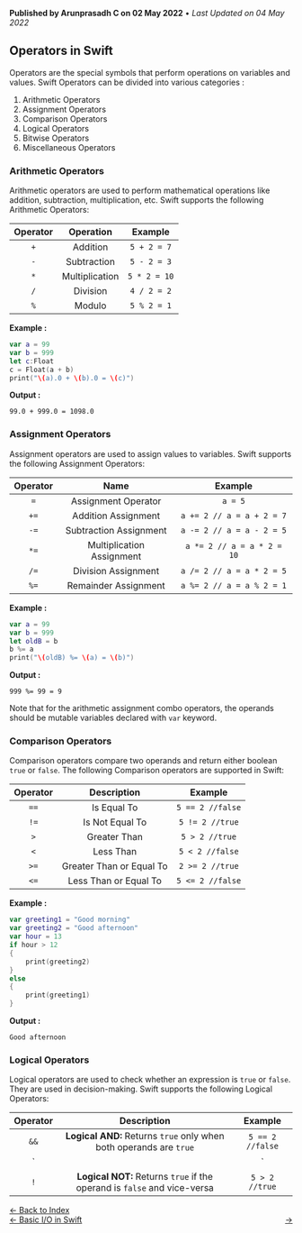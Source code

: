 **Published by Arunprasadh C on 02 May 2022** • *Last Updated on 04 May 2022*

## Operators in Swift
Operators are the special symbols that perform operations on variables and values. Swift Operators can be divided into various categories :
1. Arithmetic Operators
2. Assignment Operators
3. Comparison Operators
4. Logical Operators
5. Bitwise Operators
6. Miscellaneous Operators

### Arithmetic Operators
Arithmetic operators are used to perform mathematical operations like addition, subtraction, multiplication, etc. Swift supports the following Arithmetic Operators:

| Operator | Operation | Example |
| :---: | :---: | :---: |
| `+` | Addition | `5 + 2 = 7` |
| `-` | Subtraction | `5 - 2 = 3` |
| `*` | Multiplication | `5 * 2 = 10` |
| `/` | Division | `4 / 2 = 2` |
| `%` | Modulo | `5 % 2 = 1` |

**Example :**
```swift
var a = 99
var b = 999
let c:Float
c = Float(a + b)
print("\(a).0 + \(b).0 = \(c)")
```

**Output :**
```
99.0 + 999.0 = 1098.0
```

### Assignment Operators
Assignment operators are used to assign values to variables. Swift supports the following Assignment Operators:

| Operator | Name | Example |
| :---: | :---: | :---: |
| `=` | Assignment Operator | `a = 5` |
| `+=` | Addition Assignment | `a += 2 // a = a + 2 = 7` |
| `-=` | Subtraction Assignment | `a -= 2 // a = a - 2 = 5` |
| `*=` | Multiplication Assignment | `a *= 2 // a = a * 2 = 10` |
| `/=` | Division Assignment | `a /= 2 // a = a * 2 = 5` |
| `%=` | Remainder Assignment | `a %= 2 // a = a % 2 = 1` |

**Example :**
```swift
var a = 99
var b = 999
let oldB = b
b %= a
print("\(oldB) %= \(a) = \(b)")
```

**Output :**
```
999 %= 99 = 9
```
Note that for the arithmetic assignment combo operators, the operands should be mutable variables declared with `var` keyword.

### Comparison Operators
Comparison operators compare two operands and return either boolean `true` or `false`. The following Comparison operators are supported in Swift:

| Operator | Description | Example |
| :---: | :---: | :---: |
| `==` | Is Equal To | `5 == 2 //false` |
| `!=` | Is Not Equal To | `5 != 2 //true` |
| `>` | Greater Than | `5 > 2 //true` |
| `<` | Less Than | `5 < 2 //false` |
| `>=` | Greater Than or Equal To | `2 >= 2 //true` |
| `<=` | Less Than or Equal To | `5 <= 2 //false` |

**Example :**
```swift
var greeting1 = "Good morning"
var greeting2 = "Good afternoon"
var hour = 13
if hour > 12
{
    print(greeting2)
}
else
{
    print(greeting1)
}
```

**Output :**
```
Good afternoon
```

### Logical Operators
Logical operators are used to check whether an expression is `true` or `false`. They are used in decision-making. Swift supports the following Logical Operators:

| Operator | Description | Example |
| :---: | :---: | :---: |
| `&&` | **Logical AND:** Returns `true` only when both operands are `true` | `5 == 2 //false` |
| `||` | **Logical OR:** Returns `true` only when any of the operands is `true` | `5 != 2 //true` |
| `!` | **Logical NOT:** Returns `true` if the operand is `false` and vice-versa | `5 > 2 //true` |

<a href="https://techinessoverloaded.github.io/iOSAppDevBasics/index.html">&larr; Back to Index</a>
<br>
<span style="float: left">
<a href="https://techinessoverloaded.github.io/iOSAppDevBasics/basicio.html">&larr; Basic I/O in Swift</a>
</span>
<span style="float: right">
<a href="https://techinessoverloaded.github.io/iOSAppDevBasics/.html"> &rarr;</a>
</span>
